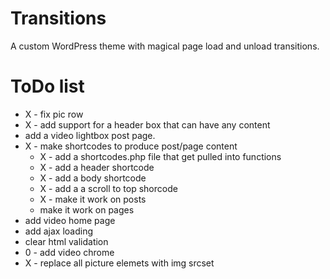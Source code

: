 Transitions
===========

A custom WordPress theme with magical page load and unload transitions.

ToDo list
=========
- X - fix pic row
- X - add support for a header box that can have any content
- add a video lightbox post page.
- X - make shortcodes to produce post/page content
	- X - add a shortcodes.php file that get pulled into functions
	- X - add a header shortcode
	- X - add a body shortcode
	- X - add a a scroll to top shorcode 
	- X - make it work on posts
	- make it work on pages
- add video home page
- add ajax loading
- clear html validation
- 0 - add video chrome
- X - replace all picture elemets with img srcset
